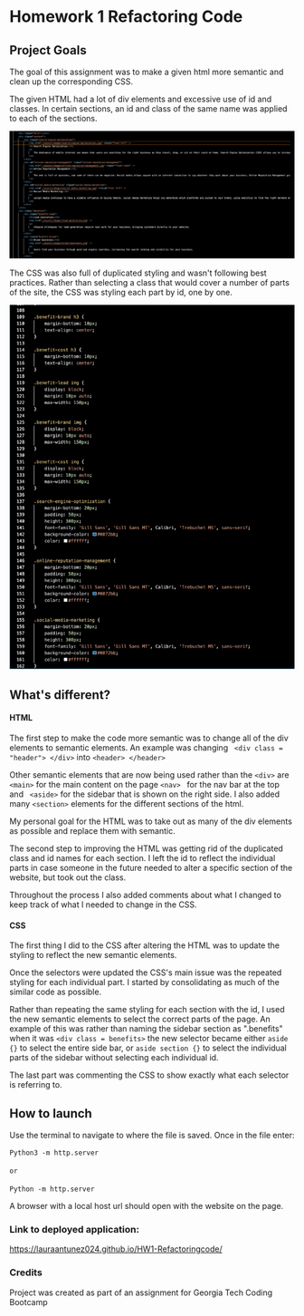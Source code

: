 # Homework 1 Refactoring Code

## Project Goals

The goal of this assignment was to make a given html more semantic and clean up the corresponding CSS.


The given HTML had a lot of div elements and excessive use of id and classes. In certain sections, an id and class of the same name was applied to each of the sections.
 

![Original HTML Screenshot](./assets/images/screenshot-1.png)

The CSS was also full of duplicated styling and wasn't following best practices. Rather than selecting a class that would cover a number of parts of the site, the CSS was styling each part by id, one by one.

![Original CSS Screenshot](./assets/images/screenshot-2.png)


## What's different?

#### HTML

The first step to make the code more semantic was to change all of the div elements to semantic elements. An example was changing ``` <div class = "header"> </div>``` into ``` <header> </header> ```

Other semantic elements that are now being used rather than the ``` <div> ``` are ``` <main> ``` for the main content on the page ```<nav> ``` for the nav bar at the top and ```  <aside> ``` for the sidebar that is shown on the right side. I also added many ``` <section> ``` elements for the different sections of the html. 

My personal goal for the HTML was to take out as many of the div elements as possible and replace them with semantic. 

The second step to improving the HTML was getting rid of the duplicated class and id names for each section. I left the id to reflect the individual parts in case someone in the future needed to alter a specific section of the website, but took out the class. 

Throughout the process I also added comments about what I changed to keep track of what I needed to change in the CSS.

#### CSS
 
The first thing I did to the CSS after altering the HTML was to update the styling to reflect the new semantic elements. 

Once the selectors were updated the CSS's main issue was the repeated styling for each individual part. I started by consolidating as much of the similar code as possible. 

Rather than repeating the same styling for each section with the id, I used the new semantic elements to select the correct parts of the page. An example of this was rather than naming the sidebar section as ".benefits" when it was ``` <div class = benefits> ``` the new selector became either ``` aside {} ``` to select the entire side bar, or ``` aside section {} ``` to select the individual parts of the sidebar without selecting each individual id. 

The last part was commenting the CSS to show exactly what each selector is referring to.

## How to launch


Use the terminal to navigate to where the file is saved. Once in the file enter: 

``` 
Python3 -m http.server

or 

Python -m http.server

```
A browser with a local host url should open with the website on the page. 

### Link to deployed application:

 https://lauraantunez024.github.io/HW1-Refactoringcode/

### Credits 

Project was created as part of an assignment for Georgia Tech Coding Bootcamp